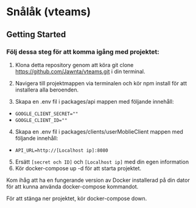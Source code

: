 # Snålåk (vteams)

## Getting Started

### Följ dessa steg för att komma igång med projektet:

1. Klona detta repository genom att köra git clone https://github.com/Jawnta/vteams.git i din terminal.

2. Navigera till projektmappen via terminalen och kör npm install för att installera alla beroenden.

3. Skapa en .env fil i packages/api mappen med följande innehåll:  
- ```GOOGLE_CLIENT_SECRET=""```  
- ```GOOGLE_CLIENT_ID=""```

4. Skapa en .env fil i packages/clients/userMoblieClient mappen med följande innehåll:

- ```API_URL=http://[Localhost ip]:8080```

5. Ersätt ```[secret och ID]``` och ```[Localhost ip]``` med din egen information
6. Kör docker-compose up -d för att starta projektet.
  
Kom ihåg att ha en fungerande version av Docker installerad på din dator för att kunna använda docker-compose kommandot.

För att stänga ner projektet, kör docker-compose down.
